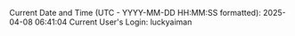 Current Date and Time (UTC - YYYY-MM-DD HH:MM:SS formatted): 2025-04-08 06:41:04
Current User's Login: luckyaiman
